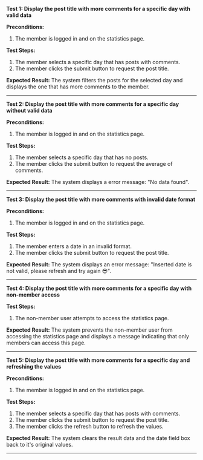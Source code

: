 **Test 1: Display the post title with more comments for a specific day with valid data**

**Preconditions:**

1. The member is logged in and on the statistics page.

**Test Steps:**

1. The member selects a specific day that has posts with comments.
2. The member clicks the submit button to request the post title.

**Expected Result:**
The system filters the posts for the selected day and displays the one that has more comments to the member.

---

**Test 2: Display the post title with more comments for a specific day without valid data**

**Preconditions:**

1. The member is logged in and on the statistics page.

**Test Steps:**

1. The member selects a specific day that has no posts.
2. The member clicks the submit button to request the average of comments.

**Expected Result:**
The system displays a error message: "No data found".

---

**Test 3: Display the post title with more comments with invalid date format**

**Preconditions:**

1. The member is logged in and on the statistics page.

**Test Steps:**

1. The member enters a date in an invalid format.
2. The member clicks the submit button to request the post title.

**Expected Result:**
The system displays an error message: "Inserted date is not valid, please refresh and try again 😎".

---

**Test 4: Display the post title with more comments for a specific day with non-member access**


**Test Steps:**

1. The non-member user attempts to access the statistics page.

**Expected Result:**
The system prevents the non-member user from accessing the statistics page and displays a message indicating that only members can access this page.

---

**Test 5: Display the post title with more comments for a specific day and refreshing the values**

**Preconditions:**

1. The member is logged in and on the statistics page.

**Test Steps:**

1. The member selects a specific day that has posts with comments.
2. The member clicks the submit button to request the post title.
3. The member clicks the refresh button to refresh the values.

**Expected Result:**
The system clears the result data and the date field box back to it's original values.

---

